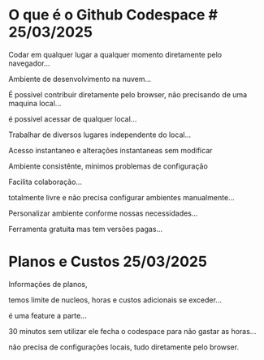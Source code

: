 # O que é o Github Codespace # 25/03/2025

Codar em qualquer lugar a qualquer momento diretamente pelo navegador...

Ambiente de desenvolvimento na nuvem...

É possivel contribuir diretamente pelo browser, não precisando de uma maquina local...

é possivel acessar de qualquer local...

Trabalhar de diversos lugares independente do local...

Acesso instantaneo e alterações instantaneas sem modificar

Ambiente consistênte, minimos problemas de configuração

Facilita colaboração...

totalmente livre e não precisa configurar ambientes manualmente...

Personalizar ambiente conforme nossas necessidades...

Ferramenta gratuita mas tem versões pagas...

# Planos e Custos 25/03/2025

Informações de planos,

temos limite de nucleos, horas e custos adicionais se exceder...

é uma feature a parte...

30 minutos sem utilizar ele fecha o codespace para não gastar as horas...

não precisa de configurações locais, tudo diretamente pelo browser.